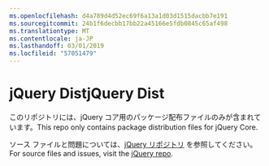 ```yaml
---
ms.openlocfilehash: d4a789d4d52ec69f6a13a1d03d1515dacbb7e191
ms.sourcegitcommit: 24b1f6decbb17bb22a45166e5fdb0845c65af498
ms.translationtype: MT
ms.contentlocale: ja-JP
ms.lasthandoff: 03/01/2019
ms.locfileid: "57051479"
---
```

# <a name="jquery-dist"></a><span data-ttu-id="9d851-101">jQuery Dist</span><span class="sxs-lookup"><span data-stu-id="9d851-101">jQuery Dist</span></span>

<span data-ttu-id="9d851-102">このリポジトリには、jQuery コア用のパッケージ配布ファイルのみが含まれています。</span><span class="sxs-lookup"><span data-stu-id="9d851-102">This repo only contains package distribution files for jQuery Core.</span></span>

<span data-ttu-id="9d851-103">ソース ファイルと問題については、[jQuery リポジトリ](https://github.com/jquery/jquery) を参照してください。</span><span class="sxs-lookup"><span data-stu-id="9d851-103">For source files and issues, visit the [jQuery repo](https://github.com/jquery/jquery).</span></span>
